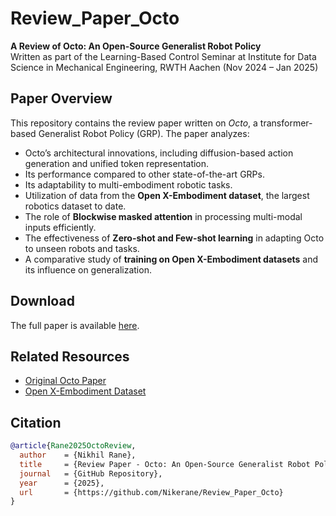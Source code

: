 # Review_Paper_Octo

**A Review of Octo: An Open-Source Generalist Robot Policy**  
Written as part of the Learning-Based Control Seminar at Institute for Data Science in Mechanical Engineering, RWTH Aachen (Nov 2024 – Jan 2025)

## Paper Overview
This repository contains the review paper written on *Octo*, a transformer-based Generalist Robot Policy (GRP). The paper analyzes:
- Octo’s architectural innovations, including diffusion-based action generation and unified token representation.
- Its performance compared to other state-of-the-art GRPs.
- Its adaptability to multi-embodiment robotic tasks.
- Utilization of data from the **Open X-Embodiment dataset**, the largest robotics dataset to date.
- The role of **Blockwise masked attention** in processing multi-modal inputs efficiently.
- The effectiveness of **Zero-shot and Few-shot learning** in adapting Octo to unseen robots and tasks.
- A comparative study of **training on Open X-Embodiment datasets** and its influence on generalization.

## Download
The full paper is available [here](https://github.com/Nikerane/Review_Paper_Octo/blob/master/Review_Paper_Octo_An_Open_Source_Generalist_Policy.pdf).

## Related Resources
- [Original Octo Paper](https://octo-models.github.io/)
- [Open X-Embodiment Dataset](https://open-x-embodiment.github.io/)

## Citation

```bibtex
@article{Rane2025OctoReview,
  author    = {Nikhil Rane},
  title     = {Review Paper - Octo: An Open-Source Generalist Robot Policy},
  journal   = {GitHub Repository},
  year      = {2025},
  url       = {https://github.com/Nikerane/Review_Paper_Octo}
}

